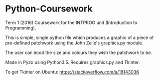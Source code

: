 # Python-Coursework
Term 1 (2016) Coursework for the INTPROG unit (Introduction to Programming).

This is simple, single python file which produces a graphic of a piece of pre-defined patchwork using the John Zelle's graphics.py module.

The user can input the size and colours they wish the patchwork to be.

Made in Pyzo using Python3.5. Requires graphics.py and Tkinter.

To get Tkinter on Ubuntu: https://stackoverflow.com/a/18143036
